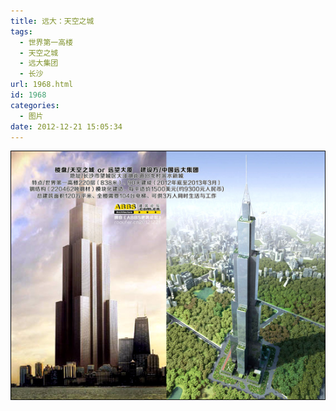 ```yaml
---
title: 远大：天空之城
tags:
  - 世界第一高楼
  - 天空之城
  - 远大集团
  - 长沙
url: 1968.html
id: 1968
categories:
  - 图片
date: 2012-12-21 15:05:34
---
```


[![](/images/uploads/2012/12/天空之城.jpg "天空之城")](/images/uploads/2012/12/天空之城.jpg)